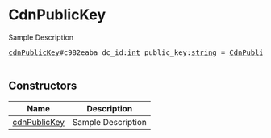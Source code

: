 # CdnPublicKey

Sample Description

<pre>
<a href="../constructor/cdnPublicKey.md">cdnPublicKey</a>#c982eaba dc_id:<a href="../type/int.md">int</a> public_key:<a href="../type/string.md">string</a> = <a href="../type/CdnPublicKey.md">CdnPublicKey</a>;

</pre>

## Constructors

| Name | Description |
|------|-------------|
| [cdnPublicKey](../constructor/cdnPublicKey.md) | Sample Description |

